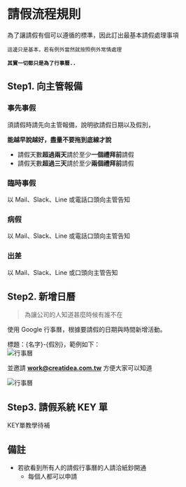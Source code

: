 # 請假流程規則

為了讓請假有個可以遵循的標準，因此訂出最基本請假處理事項

`這邊只是基本，若有例外當然就按照例外常情處理`

**`其實一切都只是為了行事曆..`**

## Step1. 向主管報備

### 事先事假

須請假時請先向主管報備，說明欲請假日期以及假別，

**能越早說越好，盡量不要拖到底線才說**

- 請假天數**超過兩天**請於至少**一個禮拜前**請假
- 請假天數**超過三天**請於至少**兩個禮拜前**請假

### 臨時事假
以 Mail、Slack、Line 或電話口頭向主管告知

### 病假
以 Mail、Slack、Line 或電話口頭向主管告知

### 出差

以 Mail、Slack、Line 或口頭向主管告知

## Step2. 新增日曆

> 為讓公司的人知道甚麼時候有誰不在

使用 Google 行事曆，根據要請假的日期與時間新增活動。

標題：{名字}-{假別}，範例如下：
<br/>
![行事曆](http://imgur.com/vPGfkUY.png)

並邀請 **work@creatidea.com.tw** 方便大家可以知道

![行事曆](http://imgur.com/XiBO5ih.png)

## Step3. 請假系統 KEY 單

KEY單教學待補

## 備註

 - 若欲看到所有人的請假行事曆的人請洽紙鈔開通
   - 每個人都可以申請 
